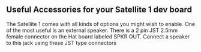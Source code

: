 ## Useful Accessories for your Satellite 1 dev board

The Satellite 1 comes with all kinds of options you might wish to enable.  One of the most useful is an external speaker.  There is a 2 pin JST 2.5mm female connector on the Hat board labeled SPKR OUT. Connect a speaker to this jack using these JST type connectors

